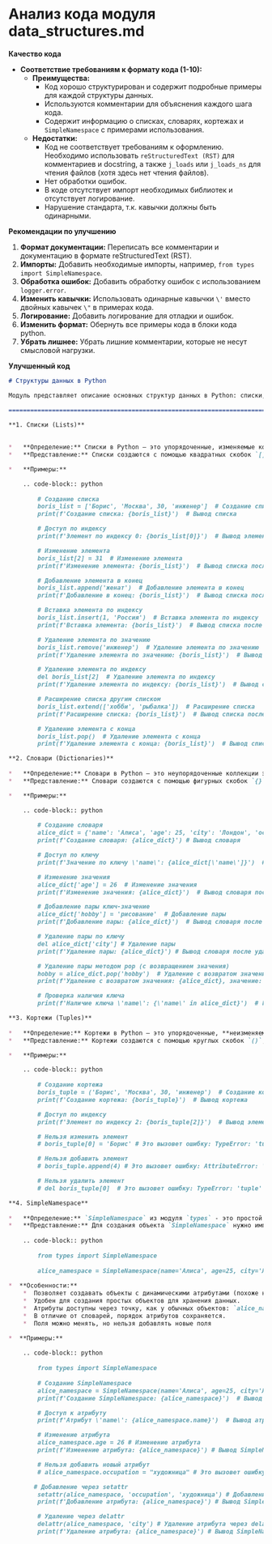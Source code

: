 # Анализ кода модуля data_structures.md

**Качество кода**
- **Соответствие требованиям к формату кода (1-10):** 
   -  **Преимущества:**
      - Код хорошо структурирован и содержит подробные примеры для каждой структуры данных.
      - Используются комментарии для объяснения каждого шага кода.
      - Содержит информацию о списках, словарях, кортежах и `SimpleNamespace` с примерами использования.
    - **Недостатки:**
      - Код не соответствует требованиям к оформлению. Необходимо использовать `reStructuredText (RST)` для комментариев и docstring, а также `j_loads` или `j_loads_ns` для чтения файлов (хотя здесь нет чтения файлов).
      - Нет обработки ошибок.
      - В коде отсутствует импорт необходимых библиотек и отсутствует логирование.
      - Нарушение стандарта, т.к. кавычки должны быть одинарными.

**Рекомендации по улучшению**
1.  **Формат документации:** Переписать все комментарии и документацию в формате reStructuredText (RST).
2.  **Импорты:** Добавить необходимые импорты, например, `from types import SimpleNamespace`.
3.  **Обработка ошибок:** Добавить обработку ошибок с использованием `logger.error`.
4.  **Изменить кавычки:** Использовать одинарные кавычки `\'` вместо двойных кавычек `\"` в примерах кода.
5.  **Логирование:** Добавить логирование для отладки и ошибок.
6.  **Изменить формат:** Обернуть все примеры кода в блоки кода python.
7.  **Убрать лишнее:** Убрать лишние комментарии, которые не несут смысловой нагрузки.

**Улучшенный код**
```markdown
# Структуры данных в Python

Модуль представляет описание основных структур данных в Python: списки, словари, кортежи и `SimpleNamespace`.

=========================================================================================

**1. Списки (Lists)**
    
    
*   **Определение:** Списки в Python – это упорядоченные, изменяемые коллекции элементов. Это означает, что ты можешь добавлять, удалять и изменять элементы в списке, и порядок элементов имеет значение.
*   **Представление:** Списки создаются с помощью квадратных скобок `[]`, а элементы разделяются запятыми.

*   **Примеры:**

    .. code-block:: python
    
        # Создание списка
        boris_list = ['Борис', 'Москва', 30, 'инженер']  # Создание списка
        print(f'Создание списка: {boris_list}')  # Вывод списка

        # Доступ по индексу
        print(f'Элемент по индексу 0: {boris_list[0]}')  # Вывод элемента по индексу

        # Изменение элемента
        boris_list[2] = 31  # Изменение элемента
        print(f'Изменение элемента: {boris_list}')  # Вывод списка после изменения

        # Добавление элемента в конец
        boris_list.append('женат')  # Добавление элемента в конец
        print(f'Добавление в конец: {boris_list}')  # Вывод списка после добавления

        # Вставка элемента по индексу
        boris_list.insert(1, 'Россия')  # Вставка элемента по индексу
        print(f'Вставка элемента: {boris_list}')  # Вывод списка после вставки

        # Удаление элемента по значению
        boris_list.remove('инженер')  # Удаление элемента по значению
        print(f'Удаление элемента по значению: {boris_list}')  # Вывод списка после удаления

        # Удаление элемента по индексу
        del boris_list[2]  # Удаление элемента по индексу
        print(f'Удаление элемента по индексу: {boris_list}')  # Вывод списка после удаления

        # Расширение списка другим списком
        boris_list.extend(['хобби', 'рыбалка'])  # Расширение списка
        print(f'Расширение списка: {boris_list}')  # Вывод списка после расширения

        # Удаление элемента с конца
        boris_list.pop()  # Удаление элемента с конца
        print(f'Удаление элемента с конца: {boris_list}')  # Вывод списка после удаления

**2. Словари (Dictionaries)**
    
*   **Определение:** Словари в Python – это неупорядоченные коллекции элементов, где каждый элемент состоит из пары "ключ-значение".
*   **Представление:** Словари создаются с помощью фигурных скобок `{}`, а пары "ключ-значение" разделяются двоеточием `:`.

*   **Примеры:**

    .. code-block:: python
    
        # Создание словаря
        alice_dict = {'name': 'Алиса', 'age': 25, 'city': 'Лондон', 'occupation': 'художница'} # Создание словаря
        print(f'Создание словаря: {alice_dict}') # Вывод словаря

        # Доступ по ключу
        print(f'Значение по ключу \'name\': {alice_dict[\'name\']}')  # Вывод значения по ключу

        # Изменение значения
        alice_dict['age'] = 26  # Изменение значения
        print(f'Изменение значения: {alice_dict}')  # Вывод словаря после изменения

        # Добавление пары ключ-значение
        alice_dict['hobby'] = 'рисование'  # Добавление пары
        print(f'Добавление пары: {alice_dict}')  # Вывод словаря после добавления

        # Удаление пары по ключу
        del alice_dict['city'] # Удаление пары
        print(f'Удаление пары: {alice_dict}') # Вывод словаря после удаления

        # Удаление пары методом pop (с возвращением значения)
        hobby = alice_dict.pop('hobby')  # Удаление с возвратом значения
        print(f'Удаление с возвратом значения: {alice_dict}, значение: {hobby}')  # Вывод словаря после удаления и значения

        # Проверка наличия ключа
        print(f'Наличие ключа \'name\': {\'name\' in alice_dict}')  # Проверка наличия ключа

**3. Кортежи (Tuples)**
    
*   **Определение:** Кортежи в Python – это упорядоченные, **неизменяемые** коллекции элементов.
*   **Представление:** Кортежи создаются с помощью круглых скобок `()`, а элементы разделяются запятыми.

*   **Примеры:**

    .. code-block:: python
    
        # Создание кортежа
        boris_tuple = ('Борис', 'Москва', 30, 'инженер')  # Создание кортежа
        print(f'Создание кортежа: {boris_tuple}')  # Вывод кортежа

        # Доступ по индексу
        print(f'Элемент по индексу 2: {boris_tuple[2]}')  # Вывод элемента по индексу

        # Нельзя изменить элемент
        # boris_tuple[0] = 'Борис' # Это вызовет ошибку: TypeError: 'tuple' object does not support item assignment

        # Нельзя добавить элемент
        # boris_tuple.append(4) # Это вызовет ошибку: AttributeError: 'tuple' object has no attribute 'append'

        # Нельзя удалить элемент
        # del boris_tuple[0]  # Это вызовет ошибку: TypeError: 'tuple' object doesn't support item deletion

**4. SimpleNamespace**
    
*   **Определение:** `SimpleNamespace` из модуля `types` - это простой класс, позволяющий создавать объекты, у которых атрибуты (свойства) можно задавать как при создании, так и потом.
*   **Представление:** Для создания объекта `SimpleNamespace` нужно импортировать его из `types` и передать в него именованные аргументы (или не передать их):
    
    .. code-block:: python
       
        from types import SimpleNamespace
    
        alice_namespace = SimpleNamespace(name='Алиса', age=25, city='Лондон')
       
*  **Особенности:**
    *  Позволяет создавать объекты с динамическими атрибутами (похоже на словарь).
    *  Удобен для создания простых объектов для хранения данных.
    *  Атрибуты доступны через точку, как у обычных объектов: `alice_namespace.name`
    *  В отличие от словарей, порядок атрибутов сохраняется.
    *  Поля можно менять, но нельзя добавлять новые поля

*  **Примеры:**
    
    .. code-block:: python
    
        from types import SimpleNamespace
    
        # Создание SimpleNamespace
        alice_namespace = SimpleNamespace(name='Алиса', age=25, city='Лондон')  # Создание SimpleNamespace
        print(f'Создание SimpleNamespace: {alice_namespace}')  # Вывод SimpleNamespace

        # Доступ к атрибуту
        print(f'Атрибут \'name\': {alice_namespace.name}')  # Вывод атрибута

        # Изменение атрибута
        alice_namespace.age = 26 # Изменение атрибута
        print(f'Изменение атрибута: {alice_namespace}') # Вывод SimpleNamespace после изменения

        # Нельзя добавить новый атрибут
        # alice_namespace.occupation = "художница" # Это вызовет ошибку: AttributeError: 'SimpleNamespace' object has no attribute 'occupation'

       # Добавление через setattr
        setattr(alice_namespace, 'occupation', 'художница') # Добавление атрибута через setattr
        print(f'Добавление атрибута: {alice_namespace}') # Вывод SimpleNamespace после добавления

        # Удаление через delattr
        delattr(alice_namespace, 'city') # Удаление атрибута через delattr
        print(f'Удаление атрибута: {alice_namespace}') # Вывод SimpleNamespace после удаления
```
